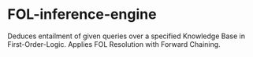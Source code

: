 # FOL-inference-engine
Deduces entailment of given queries over a specified Knowledge Base in First-Order-Logic. Applies FOL Resolution with Forward Chaining.
